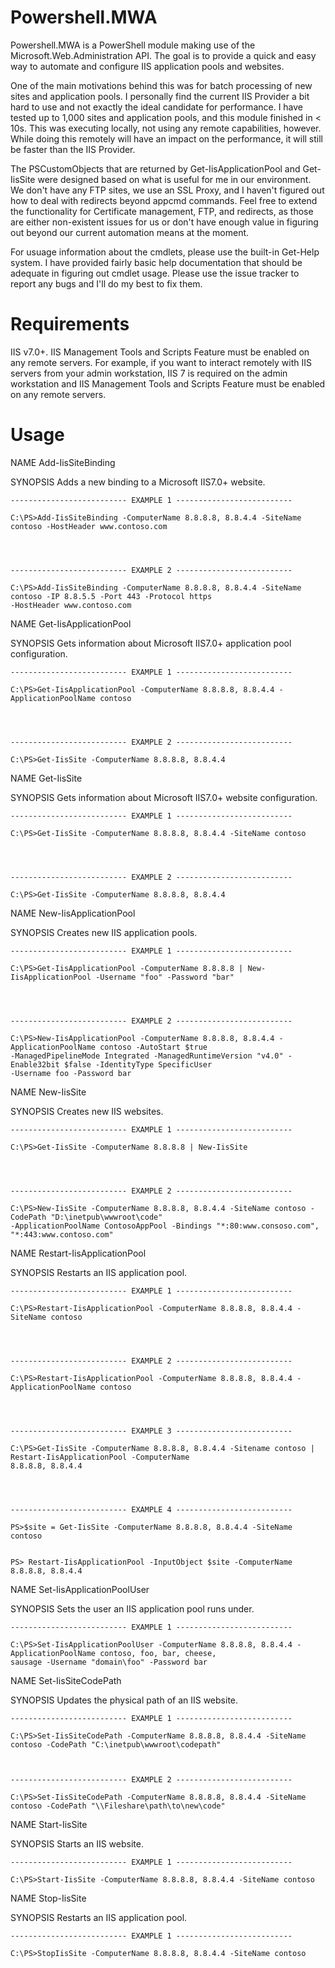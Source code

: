 Powershell.MWA
==============

Powershell.MWA is a PowerShell module making use of the Microsoft.Web.Administration API.
The goal is to provide a quick and easy way to automate and configure IIS application pools and websites.

One of the main motivations behind this was for batch processing of new sites and application pools. I personally find the current IIS Provider a bit hard to use and not exactly the ideal candidate for performance. I have tested up to 1,000 sites and application pools, and this module finished in < 10s.  This was executing locally, not using any remote capabilities, however. While doing this remotely will have an impact on the performance, it will still be faster than the IIS Provider.

The PSCustomObjects that are returned by Get-IisApplicationPool and Get-IisSite were designed based on what is useful for me in our environment.  We don't have any FTP sites, we use an SSL Proxy, and I haven't figured out how to deal with redirects beyond appcmd commands.  Feel free to extend the functionality for Certificate management, FTP, and redirects, as those are either non-existent issues for us or don't have enough value in figuring out beyond our current automation means at the moment.

For usuage information about the cmdlets, please use the built-in Get-Help system.  I have provided fairly basic help documentation that should be adequate in figuring out cmdlet usage.  Please use the issue tracker to report any bugs and I'll do my best to fix them.


Requirements
============

IIS v7.0+. IIS Management Tools and Scripts Feature must be enabled on any remote servers. For example, if you want to interact remotely with IIS servers from your admin workstation, IIS 7 is required on the admin workstation and IIS Management Tools and Scripts Feature must be enabled on any remote servers.

Usage
=====

NAME
    Add-IisSiteBinding
    
SYNOPSIS
    Adds a new binding to a Microsoft IIS7.0+ website.
    
    -------------------------- EXAMPLE 1 --------------------------
    
    C:\PS>Add-IisSiteBinding -ComputerName 8.8.8.8, 8.8.4.4 -SiteName contoso -HostHeader www.contoso.com
    
    
 
    
    -------------------------- EXAMPLE 2 --------------------------
    
    C:\PS>Add-IisSiteBinding -ComputerName 8.8.8.8, 8.8.4.4 -SiteName contoso -IP 8.8.5.5 -Port 443 -Protocol https 
    -HostHeader www.contoso.com
    
    
 
    

NAME
    Get-IisApplicationPool
    
SYNOPSIS
    Gets information about Microsoft IIS7.0+ application pool configuration.
    
    -------------------------- EXAMPLE 1 --------------------------
    
    C:\PS>Get-IisApplicationPool -ComputerName 8.8.8.8, 8.8.4.4 -ApplicationPoolName contoso
    
    
   
    
    -------------------------- EXAMPLE 2 --------------------------
    
    C:\PS>Get-IisSite -ComputerName 8.8.8.8, 8.8.4.4
    
    
    
 

NAME
    Get-IisSite
    
SYNOPSIS
    Gets information about Microsoft IIS7.0+ website configuration.
    
    -------------------------- EXAMPLE 1 --------------------------
    
    C:\PS>Get-IisSite -ComputerName 8.8.8.8, 8.8.4.4 -SiteName contoso
    
 
    
    
    -------------------------- EXAMPLE 2 --------------------------
    
    C:\PS>Get-IisSite -ComputerName 8.8.8.8, 8.8.4.4
    
    

    

NAME
    New-IisApplicationPool
    
SYNOPSIS
    Creates new IIS application pools.
    
    -------------------------- EXAMPLE 1 --------------------------
    
    C:\PS>Get-IisApplicationPool -ComputerName 8.8.8.8 | New-IisApplicationPool -Username "foo" -Password "bar"
    

    
    
    -------------------------- EXAMPLE 2 --------------------------
    
    C:\PS>New-IisApplicationPool -ComputerName 8.8.8.8, 8.8.4.4 -ApplicationPoolName contoso -AutoStart $true 
    -ManagedPipelineMode Integrated -ManagedRuntimeVersion "v4.0" -Enable32bit $false -IdentityType SpecificUser 
    -Username foo -Password bar
    
    

    

NAME
    New-IisSite
    
SYNOPSIS
    Creates new IIS websites.
    
    -------------------------- EXAMPLE 1 --------------------------
    
    C:\PS>Get-IisSite -ComputerName 8.8.8.8 | New-IisSite
    
    

    
    -------------------------- EXAMPLE 2 --------------------------
    
    C:\PS>New-IisSite -ComputerName 8.8.8.8, 8.8.4.4 -SiteName contoso -CodePath "D:\inetpub\wwwroot\code" 
    -ApplicationPoolName ContosoAppPool -Bindings "*:80:www.consoso.com", "*:443:www.contoso.com"
    
    
    


NAME
    Restart-IisApplicationPool
    
SYNOPSIS
    Restarts an IIS application pool.
    
    -------------------------- EXAMPLE 1 --------------------------
    
    C:\PS>Restart-IisApplicationPool -ComputerName 8.8.8.8, 8.8.4.4 -SiteName contoso
    
    

    
    -------------------------- EXAMPLE 2 --------------------------
    
    C:\PS>Restart-IisApplicationPool -ComputerName 8.8.8.8, 8.8.4.4 -ApplicationPoolName contoso
    
   
    
    
    -------------------------- EXAMPLE 3 --------------------------
    
    C:\PS>Get-IisSite -ComputerName 8.8.8.8, 8.8.4.4 -Sitename contoso | Restart-IisApplicationPool -ComputerName 
    8.8.8.8, 8.8.4.4
    
    
 
    
    -------------------------- EXAMPLE 4 --------------------------
    
    PS>$site = Get-IisSite -ComputerName 8.8.8.8, 8.8.4.4 -SiteName contoso
    
    
    PS> Restart-IisApplicationPool -InputObject $site -ComputerName 8.8.8.8, 8.8.4.4
    
    
    
    

NAME
    Set-IisApplicationPoolUser
    
SYNOPSIS
    Sets the user an IIS application pool runs under.
    
    -------------------------- EXAMPLE 1 --------------------------
    
    C:\PS>Set-IisApplicationPoolUser -ComputerName 8.8.8.8, 8.8.4.4 -ApplicationPoolName contoso, foo, bar, cheese, 
    sausage -Username "domain\foo" -Password bar
    
 
    

NAME
    Set-IisSiteCodePath
    
SYNOPSIS
    Updates the physical path of an IIS website.
    
    -------------------------- EXAMPLE 1 --------------------------
    
    C:\PS>Set-IisSiteCodePath -ComputerName 8.8.8.8, 8.8.4.4 -SiteName contoso -CodePath "C:\inetpub\wwwroot\codepath"
    

    
    -------------------------- EXAMPLE 2 --------------------------
    
    C:\PS>Set-IisSiteCodePath -ComputerName 8.8.8.8, 8.8.4.4 -SiteName contoso -CodePath "\\Fileshare\path\to\new\code"
    
    

    

NAME
    Start-IisSite
    
SYNOPSIS
    Starts an IIS website.
    
    -------------------------- EXAMPLE 1 --------------------------
    
    C:\PS>Start-IisSite -ComputerName 8.8.8.8, 8.8.4.4 -SiteName contoso
    
  
    

NAME
    Stop-IisSite
    
SYNOPSIS
    Restarts an IIS application pool.
    
    -------------------------- EXAMPLE 1 --------------------------
    
    C:\PS>StopIisSite -ComputerName 8.8.8.8, 8.8.4.4 -SiteName contoso
    
